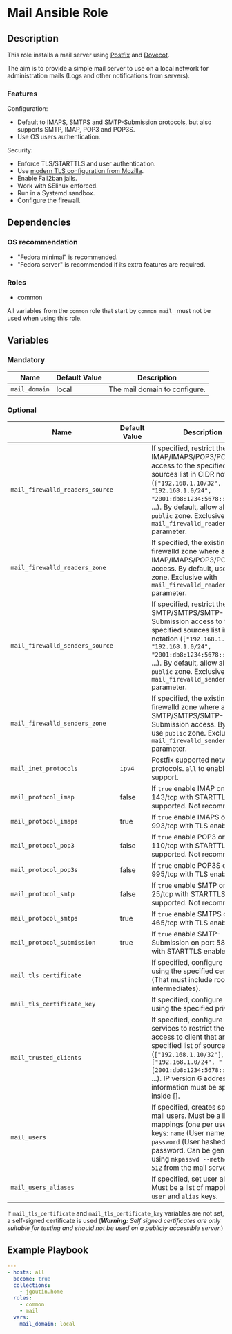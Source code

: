 # Mail Ansible Role

## Description

This role installs a mail server using [Postfix](http://www.postfix.org/) and
[Dovecot](https://www.dovecot.org/).

The aim is to provide a simple mail server to use on a local network for
administration mails (Logs and other notifications from servers).

### Features

Configuration:
* Default to IMAPS, SMTPS and SMTP-Submission protocols, but also supports 
  SMTP, IMAP, POP3 and POP3S.
* Use OS users authentication.

Security:
* Enforce TLS/STARTTLS and user authentication.
* Use [modern TLS configuration from Mozilla](https://ssl-config.mozilla.org/#config=modern).
* Enable Fail2ban jails.
* Work with SElinux enforced.
* Run in a Systemd sandbox.
* Configure the firewall.

## Dependencies

### OS recommendation

* "Fedora minimal" is recommended. 
* "Fedora server" is recommended if its extra features are required.

### Roles

* common

All variables from the `common` role that start by `common_mail_` must not
be used when using this role.

## Variables

### Mandatory

| Name          | Default Value | Description                   |
|---------------|---------------|-------------------------------|
| `mail_domain` | local         | The mail domain to configure. |

### Optional

| Name                            | Default Value | Description                                                                                                                                                                                                                                                                               |
|---------------------------------|---------------|-------------------------------------------------------------------------------------------------------------------------------------------------------------------------------------------------------------------------------------------------------------------------------------------|
| `mail_firewalld_readers_source` |               | If specified, restrict the IMAP/IMAPS/POP3/POP3S access to the specified sources list in CIDR notation (`["192.168.1.10/32", "192.168.1.0/24", "2001:db8:1234:5678::/64"]`, ...). By default, allow all using `public` zone. Exclusive with `mail_firewalld_readers_zone` parameter.      |
| `mail_firewalld_readers_zone`   |               | If specified, the existing firewalld zone where allow IMAP/IMAPS/POP3/POP3S access. By default, use `public` zone. Exclusive with `mail_firewalld_readers_source` parameter.                                                                                                              |
| `mail_firewalld_senders_source` |               | If specified, restrict the SMTP/SMTPS/SMTP-Submission access to the specified sources list in CIDR notation (`["192.168.1.10/32", "192.168.1.0/24", "2001:db8:1234:5678::/64"]`, ...). By default, allow all using `public` zone. Exclusive with `mail_firewalld_senders_zone` parameter. |
| `mail_firewalld_senders_zone`   |               | If specified, the existing firewalld zone where allow SMTP/SMTPS/SMTP-Submission access. By default, use `public` zone. Exclusive with `mail_firewalld_senders_source` parameter.                                                                                                         |
| `mail_inet_protocols`           | `ipv4`        | Postfix supported network protocols. `all` to enable IPv6 support.                                                                                                                                                                                                                        |
| `mail_protocol_imap`            | false         | If `true` enable IMAP on port 143/tcp with STARTTLS supported. Not recommended.                                                                                                                                                                                                           |
| `mail_protocol_imaps`           | true          | If `true` enable IMAPS on port 993/tcp with TLS enabled.                                                                                                                                                                                                                                  |
| `mail_protocol_pop3`            | false         | If `true` enable POP3 on port 110/tcp with STARTTLS supported. Not recommended.                                                                                                                                                                                                           |
| `mail_protocol_pop3s`           | false         | If `true` enable POP3S on port 995/tcp with TLS enabled.                                                                                                                                                                                                                                  |
| `mail_protocol_smtp`            | false         | If `true` enable SMTP on port 25/tcp with STARTTLS supported. Not recommended.                                                                                                                                                                                                            |
| `mail_protocol_smtps`           | true          | If `true` enable SMTPS on port 465/tcp with TLS enabled.                                                                                                                                                                                                                                  |
| `mail_protocol_submission`      | true          | If `true` enable SMTP-Submission on port 587/tcp with STARTTLS enabled.                                                                                                                                                                                                                   |
| `mail_tls_certificate`          |               | If specified, configure TLS using the specified certificate (That must include root CA and intermediates).                                                                                                                                                                                |
| `mail_tls_certificate_key`      |               | If specified, configure TLS using the specified private key.                                                                                                                                                                                                                              |
| `mail_trusted_clients`          |               | If specified, configure mail services to restrict the server access to client that are in the specified list of source CIDR (`["192.168.1.10/32"]`, `["192.168.1.0/24", "[2001:db8:1234:5678::]/64"]`, ...).  IP version 6 address information must be specified inside [].               |
| `mail_users`                    |               | If specified, creates specified mail users. Must be a list of mappings (one per user) with keys: `name` (User name), `password` (User hashed password. Can be generated using `mkpasswd --method=sha-512` from the mail server host).                                                     |
| `mail_users_aliases`            |               | If specified, set user aliases. Must be a list of mapping with `user` and `alias` keys.                                                                                                                                                                                                   |

If `mail_tls_certificate` and `mail_tls_certificate_key` variables are not set,
a self-signed certificate is used (***Warning:** Self signed certificates are
only suitable for testing and should not be used on a publicly accessible
server.*)

## Example Playbook

```yaml
---
- hosts: all
  become: true
  collections:
    - jgoutin.home
  roles:
    - common
    - mail
  vars:
    mail_domain: local
```
